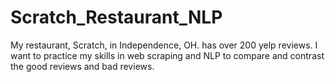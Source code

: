 # Scratch_Restaurant_NLP
My restaurant, Scratch, in Independence, OH. has over 200 yelp reviews.  I want to practice my skills in web scraping and NLP to compare and contrast the good reviews and bad reviews.
